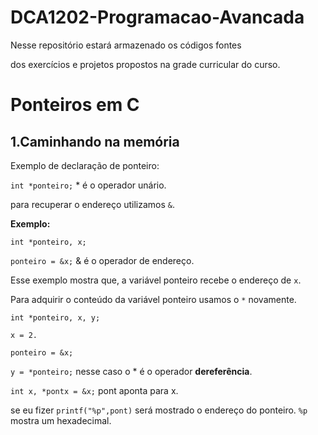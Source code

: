 # DCA1202-Programacao-Avancada
Nesse repositório estará armazenado os códigos fontes 

dos exercícios e projetos propostos na grade curricular do curso.

# Ponteiros em C

## 1.Caminhando na memória

 Exemplo de declaração de ponteiro: 

 `int *ponteiro;` * é o operador unário.

 para recuperar o endereço utilizamos `&`.
 

 **Exemplo:**

 `int *ponteiro, x;`
 
 `ponteiro = &x;` & é o operador de endereço.

 Esse exemplo mostra que, a variável ponteiro recebe o endereço de `x`.
 
 Para adquirir o conteúdo da variável ponteiro usamos o `*` novamente.
 
 `int *ponteiro, x, y;`
 
 `x = 2.`
 
 `ponteiro = &x;`
 
 `y = *ponteiro;` nesse caso o * é o operador **dereferência**.
 
 `int x, *pontx = &x;` pont aponta para x.
 
 se eu fizer `printf("%p",pont)` será mostrado o endereço do ponteiro. `%p` mostra um hexadecimal.
